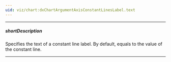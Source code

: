 ```yaml
---
uid: viz/chart:dxChartArgumentAxisConstantLinesLabel.text
---
```

---
##### shortDescription
Specifies the text of a constant line label. By default, equals to the value of the constant line.

---

